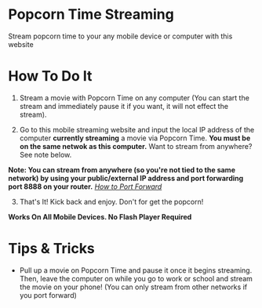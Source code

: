 Popcorn Time Streaming
====================

Stream popcorn time to your any mobile device or computer with this website

How To Do It
====================

1) Stream a movie with Popcorn Time on any computer (You can start the stream and immediately pause it if you want, it will not effect the stream).

2) Go to this mobile streaming website and input the local IP address of the computer **currently streaming** a movie via Popcorn Time. **You must be on the same netwok as this computer.** Want to stream from anywhere? See note below. 
    
  **Note: You can stream from anywhere (so you're not tied to the same network) by using your public/external IP address and port forwarding port 8888 on your router.** *[How to Port Forward](http://portforward.com/english/routers/port_forwarding/)*

3) That's It! Kick back and enjoy. Don't for get the popcorn!

  **Works On All Mobile Devices. No Flash Player Required**
  
Tips & Tricks
====================

- Pull up a movie on Popcorn Time and pause it once it begins streaming. Then, leave the computer on while you go to work or school and stream the movie on your phone! (You can only stream from other networks if you port forward)
